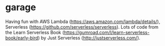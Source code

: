 # garage

Having fun with AWS Lambda (https://aws.amazon.com/lambda/details/), Serverless (https://github.com/serverless/serverless). Lots of code from the Learn Serverless Book (https://gumroad.com/l/learn-serverless-book/early-bird) by Just Serverless (http://justserverless.com/).

